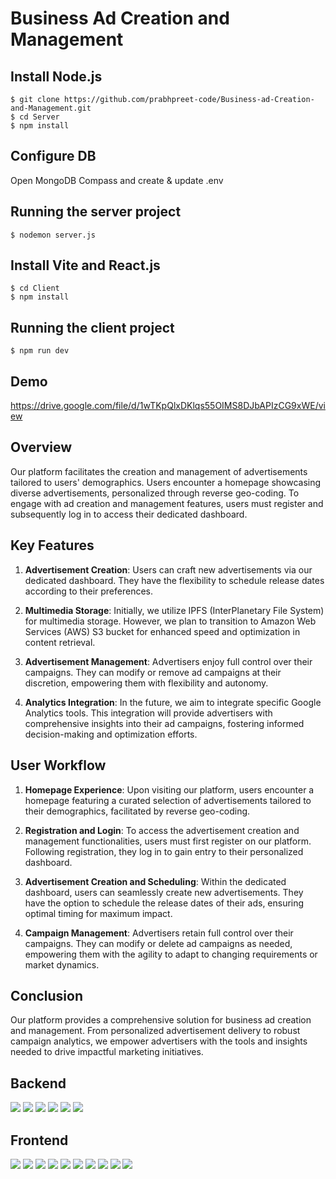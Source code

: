 # Business Ad Creation and Management

## Install Node.js

    $ git clone https://github.com/prabhpreet-code/Business-ad-Creation-and-Management.git
    $ cd Server
    $ npm install

## Configure DB

Open MongoDB Compass and create & update .env

## Running the server project

    $ nodemon server.js

## Install Vite and React.js
    $ cd Client
    $ npm install

## Running the client project

    $ npm run dev

## Demo
https://drive.google.com/file/d/1wTKpQlxDKlqs55OIMS8DJbAPIzCG9xWE/view

## Overview

Our platform facilitates the creation and management of advertisements tailored to users' demographics. Users encounter a homepage showcasing diverse advertisements, personalized through reverse geo-coding. To engage with ad creation and management features, users must register and subsequently log in to access their dedicated dashboard.

## Key Features

1. **Advertisement Creation**: Users can craft new advertisements via our dedicated dashboard. They have the flexibility to schedule release dates according to their preferences.

2. **Multimedia Storage**: Initially, we utilize IPFS (InterPlanetary File System) for multimedia storage. However, we plan to transition to Amazon Web Services (AWS) S3 bucket for enhanced speed and optimization in content retrieval.

3. **Advertisement Management**: Advertisers enjoy full control over their campaigns. They can modify or remove ad campaigns at their discretion, empowering them with flexibility and autonomy.

4. **Analytics Integration**: In the future, we aim to integrate specific Google Analytics tools. This integration will provide advertisers with comprehensive insights into their ad campaigns, fostering informed decision-making and optimization efforts.

## User Workflow

1. **Homepage Experience**: Upon visiting our platform, users encounter a homepage featuring a curated selection of advertisements tailored to their demographics, facilitated by reverse geo-coding.

2. **Registration and Login**: To access the advertisement creation and management functionalities, users must first register on our platform. Following registration, they log in to gain entry to their personalized dashboard.

3. **Advertisement Creation and Scheduling**: Within the dedicated dashboard, users can seamlessly create new advertisements. They have the option to schedule the release dates of their ads, ensuring optimal timing for maximum impact.

4. **Campaign Management**: Advertisers retain full control over their campaigns. They can modify or delete ad campaigns as needed, empowering them with the agility to adapt to changing requirements or market dynamics.


## Conclusion

Our platform provides a comprehensive solution for business ad creation and management. From personalized advertisement delivery to robust campaign analytics, we empower advertisers with the tools and insights needed to drive impactful marketing initiatives.


## Backend
<img src="https://github.com/prabhpreet-code/Business-ad-Creation-and-Management/blob/master/Screenshots/Screenshot%20(428).png">
<img src="https://github.com/prabhpreet-code/Business-ad-Creation-and-Management/blob/master/Screenshots/Screenshot%20(429).png">
<img src="https://github.com/prabhpreet-code/Business-ad-Creation-and-Management/blob/master/Screenshots/Screenshot%20(430).png">
<img src="https://github.com/prabhpreet-code/Business-ad-Creation-and-Management/blob/master/Screenshots/Screenshot%20(431).png">
<img src="https://github.com/prabhpreet-code/Business-ad-Creation-and-Management/blob/master/Screenshots/Screenshot%20(432).png">
<img src="https://github.com/prabhpreet-code/Business-ad-Creation-and-Management/blob/master/Screenshots/Screenshot%20(433).png">


## Frontend
<img src="https://github.com/prabhpreet-code/Business-ad-Creation-and-Management/blob/master/Screenshots/Home.JPG">
<img src="https://github.com/prabhpreet-code/Business-ad-Creation-and-Management/blob/master/Screenshots/Home2.JPG">
<img src="https://github.com/prabhpreet-code/Business-ad-Creation-and-Management/blob/master/Screenshots/Footer.jpg">
<img src="https://github.com/prabhpreet-code/Business-ad-Creation-and-Management/blob/master/Screenshots/Signup.JPG">
<img src="https://github.com/prabhpreet-code/Business-ad-Creation-and-Management/blob/master/Screenshots/onboarding.JPG">
<img src="https://github.com/prabhpreet-code/Business-ad-Creation-and-Management/blob/master/Screenshots/Login.JPG">
<img src="https://github.com/prabhpreet-code/Business-ad-Creation-and-Management/blob/master/Screenshots/Profile.jpg">
<img src="https://github.com/prabhpreet-code/Business-ad-Creation-and-Management/blob/master/Screenshots/CreateEmpty.PNG">
<img src="https://github.com/prabhpreet-code/Business-ad-Creation-and-Management/blob/master/Screenshots/Edit.JPG">
<img src="https://github.com/prabhpreet-code/Business-ad-Creation-and-Management/blob/master/Screenshots/Calender.JPG">





